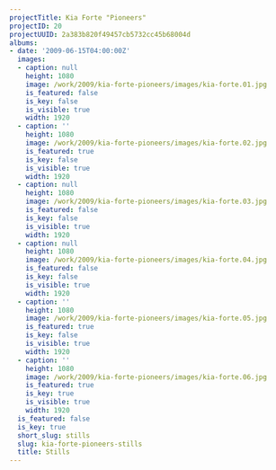 ```yaml
---
projectTitle: Kia Forte "Pioneers"
projectID: 20
projectUUID: 2a383b820f49457cb5732cc45b68004d
albums:
- date: '2009-06-15T04:00:00Z'
  images:
  - caption: null
    height: 1080
    image: /work/2009/kia-forte-pioneers/images/kia-forte.01.jpg
    is_featured: false
    is_key: false
    is_visible: true
    width: 1920
  - caption: ''
    height: 1080
    image: /work/2009/kia-forte-pioneers/images/kia-forte.02.jpg
    is_featured: true
    is_key: false
    is_visible: true
    width: 1920
  - caption: null
    height: 1080
    image: /work/2009/kia-forte-pioneers/images/kia-forte.03.jpg
    is_featured: false
    is_key: false
    is_visible: true
    width: 1920
  - caption: null
    height: 1080
    image: /work/2009/kia-forte-pioneers/images/kia-forte.04.jpg
    is_featured: false
    is_key: false
    is_visible: true
    width: 1920
  - caption: ''
    height: 1080
    image: /work/2009/kia-forte-pioneers/images/kia-forte.05.jpg
    is_featured: true
    is_key: false
    is_visible: true
    width: 1920
  - caption: ''
    height: 1080
    image: /work/2009/kia-forte-pioneers/images/kia-forte.06.jpg
    is_featured: true
    is_key: true
    is_visible: true
    width: 1920
  is_featured: false
  is_key: true
  short_slug: stills
  slug: kia-forte-pioneers-stills
  title: Stills
---
```

